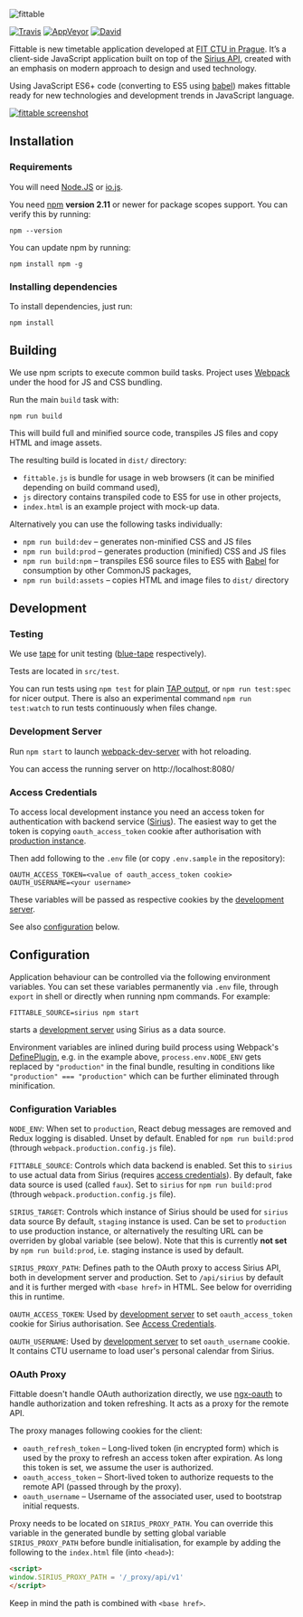 ![fittable](http://i.imgur.com/tJuZ7l3.png)

[![Travis](https://img.shields.io/travis/cvut/fittable/master.svg?style=flat-square)](https://travis-ci.org/cvut/fittable)
[![AppVeyor](https://img.shields.io/appveyor/ci/cvut/fittable.svg?style=flat-square)](https://ci.appveyor.com/project/cvut/fittable)
[![David](https://img.shields.io/david/cvut/fittable.svg?style=flat-square)](https://david-dm.org/cvut/fittable)

Fittable is new timetable application developed at [FIT CTU in Prague](http://fit.cvut.cz).
It’s a client-side JavaScript application built on top of the [Sirius API](https://github.com/cvut/sirius), created with an emphasis on modern approach to design and used technology.

Using JavaScript ES6+ code (converting to ES5 using [babel](https://github.com/babel/babel)) makes fittable ready for new technologies and development trends in JavaScript language.

[![fittable screenshot](http://i.imgur.com/CTv21ks.png)](http://i.imgur.com/CTv21ks.png)

## Installation

### Requirements

You will need [Node.JS](http://www.nodejs.org) or [io.js](https://iojs.org/).

You need [npm](http://www.npmjs.com) **version 2.11** or newer for package scopes support. You can verify this by running:

```
npm --version
```

You can update npm by running:

```
npm install npm -g
```

### Installing dependencies

To install dependencies, just run:

```
npm install
```

## Building

We use npm scripts to execute common build tasks. Project uses [Webpack](https://webpack.github.io/) under the hood for JS and CSS bundling.

Run the main `build` task with:

```
npm run build
```

This will build full and minified source code, transpiles JS files and copy HTML and image assets.

The resulting build is located in `dist/` directory:

- `fittable.js` is bundle for usage in web browsers (it can be minified depending on build command used),
- `js` directory contains transpiled code to ES5 for use in other projects,
- `index.html` is an example project with mock-up data.

Alternatively you can use the following tasks individually:

- `npm run build:dev` – generates non-minified CSS and JS files
- `npm run build:prod` – generates production (minified) CSS and JS files
- `npm run build:npm` – transpiles ES6 source files to ES5 with [Babel](https://babeljs.io/) for consumption by other CommonJS packages,
- `npm run build:assets` – copies HTML and image files to `dist/` directory

## Development

### Testing

We use [tape](https://github.com/substack/tape) for unit testing ([blue-tape](https://github.com/spion/blue-tape) respectively).

Tests are located in `src/test`.

You can run tests using `npm test` for plain [TAP output](https://testanything.org/), or `npm run test:spec` for nicer output. There is also an experimental command `npm run test:watch` to run tests continuously when files change.

### Development Server

Run `npm start` to launch [webpack-dev-server](https://webpack.github.io/docs/webpack-dev-server.html) with hot reloading.

You can access the running server on http://localhost:8080/

### Access Credentials

To access local development instance you need an access token for authentication with backend service ([Sirius](https://github.com/cvut/sirius)). The easiest way to get the token is copying `oauth_access_token` cookie after authorisation with [production instance](https://sirius.fit.cvut.cz/fittable-dev/).

Then add following to the `.env` file (or copy `.env.sample` in the repository):

```
OAUTH_ACCESS_TOKEN=<value of oauth_access_token cookie>
OAUTH_USERNAME=<your username>
```

These variables will be passed as respective cookies by the [development server](#development-server).

See also [configuration](#configuration) below.

## Configuration

Application behaviour can be controlled via the following environment variables. You can set these variables permanently via `.env` file, through `export` in shell or directly when running npm commands. For example:

```
FITTABLE_SOURCE=sirius npm start
```

starts a [development server](#development-server) using Sirius as a data source.

Environment variables are inlined during build process using Webpack's [DefinePlugin](https://github.com/webpack/docs/wiki/list-of-plugins#defineplugin), e.g. in the example above, `process.env.NODE_ENV` gets replaced by `"production"` in the final bundle, resulting in conditions like `"production" === "production"` which can be further eliminated through minification.

### Configuration Variables

`NODE_ENV`: When set to `production`, React debug messages are removed and Redux logging is disabled.
Unset by default. Enabled for `npm run build:prod` (through `webpack.production.config.js` file).

`FITTABLE_SOURCE`: Controls which data backend is enabled. Set this to `sirius` to use actual data from Sirius (requires [access credentials](#access-credentials)).
By default, fake data source is used (called `faux`). Set to `sirius` for `npm run build:prod` (through `webpack.production.config.js` file).

`SIRIUS_TARGET`: Controls which instance of Sirius should be used for `sirius` data source
By default, `staging` instance is used. Can be set to `production` to use production instance, or alternatively the resulting URL can be overriden by global variable (see below). Note that this is currently **not set** by `npm run build:prod`, i.e. staging instance is used by default.

`SIRIUS_PROXY_PATH`: Defines path to the OAuth proxy to access Sirius API, both in development server and production. Set to `/api/sirius` by default and it is further merged with `<base href>` in HTML.
See below for overriding this in runtime.

`OAUTH_ACCESS_TOKEN`: Used by [development server](#development-server) to set `oauth_access_token` cookie for Sirius authorisation. See [Access Credentials](#access-credentials).

`OAUTH_USERNAME`: Used by [development server](#development-server) to set `oauth_username` cookie. It contains CTU username to load user's personal calendar from Sirius.

### OAuth Proxy

Fittable doesn't handle OAuth authorization directly, we use [ngx-oauth](https://github.com/jirutka/ngx-oauth) to handle authorization and token refreshing. It acts as a proxy for the remote API.

The proxy manages following cookies for the client:

- `oauth_refresh_token` – Long-lived token (in encrypted form) which is used by the proxy to refresh an access token after expiration. As long this token is set, we assume the user is authorized.
- `oauth_access_token` – Short-lived token to authorize requests to the remote API (passed through by the proxy).
- `oauth_username` – Username of the associated user, used to bootstrap initial requests.

Proxy needs to be located on `SIRIUS_PROXY_PATH`. You can override this variable in the generated bundle by setting global variable `SIRIUS_PROXY_PATH` before bundle initialisation, for example by adding the following to the `index.html` file (into `<head>`):

```html
<script>
window.SIRIUS_PROXY_PATH = '/_proxy/api/v1'
</script>
```

Keep in mind the path is combined with `<base href>`.
